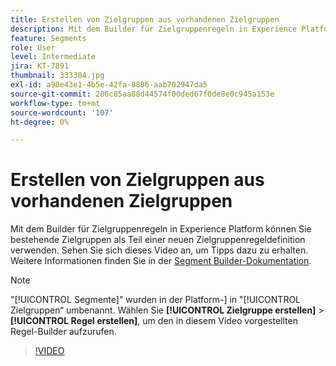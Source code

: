 ```yaml
---
title: Erstellen von Zielgruppen aus vorhandenen Zielgruppen
description: Mit dem Builder für Zielgruppenregeln in Experience Platform können Sie bestehende Zielgruppen als Teil einer neuen Zielgruppenregeldefinition verwenden. Sehen Sie sich dieses Video an, um Tipps dazu zu erhalten.
feature: Segments
role: User
level: Intermediate
jira: KT-7891
thumbnail: 333304.jpg
exl-id: a98e43e1-4b5e-42fa-8806-aab702947da5
source-git-commit: 286c85aa88d44574f00ded67f0de8e0c945a153e
workflow-type: tm+mt
source-wordcount: '107'
ht-degree: 0%

---
```


# Erstellen von Zielgruppen aus vorhandenen Zielgruppen

Mit dem Builder für Zielgruppenregeln in Experience Platform können Sie bestehende Zielgruppen als Teil einer neuen Zielgruppenregeldefinition verwenden. Sehen Sie sich dieses Video an, um Tipps dazu zu erhalten. Weitere Informationen finden Sie in der [Segment Builder-Dokumentation](https://experienceleague.adobe.com/docs/experience-platform/segmentation/ui/segment-builder.html?lang=de).

>[!NOTE]
>
> &quot;[!UICONTROL Segmente]&quot; wurden in der Platform-] in &quot;[!UICONTROL Zielgruppen“ umbenannt. Wählen Sie **[!UICONTROL Zielgruppe erstellen]** > **[!UICONTROL Regel erstellen]**, um den in diesem Video vorgestellten Regel-Builder aufzurufen.

>[!VIDEO](https://video.tv.adobe.com/v/333304/?learn=on&enablevpops)

